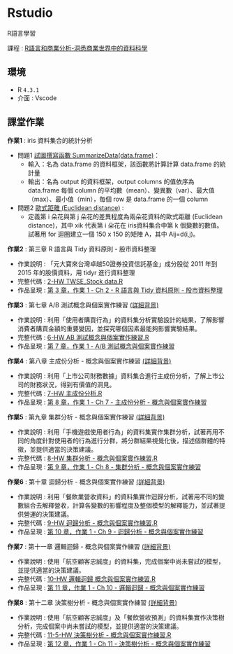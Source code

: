 # Rstudio
R語言學習

課程 : [R語言和商業分析-洞悉商業世界中的資料科學](https://hahow.in/courses/5b0c13932ea496001e2387b9)

## 環境
* R `4.3.1`
* 介面 : Vscode

## 課堂作業 
**作業1** : iris 資料集合的統計分析 
* 問題1 [試圖撰寫函數 SummarizeData(data.frame)](https://github.com/cyyW/Rstudio/blob/main/ch2/1-homework.R)：
  * 輸入：名為 data.frame 的資料框架，該函數將計算計算 data.frame 的統計量
  * 輸出：名為 output 的資料框架，output columns 的值依序為 data.frame 每個 column 的平均數（mean）、變異數（var）、最大值（max）、最小值（min），每個 row 是 data.frame 的一個 column
* 問題2 [歐式距離 (Euclidean distance)](https://github.com/cyyW/Rstudio/blob/main/ch2/1-homework2.R) :
  * 定義第 i 朵花與第 j 朵花的差異程度為兩朵花資料的歐式距離 (Euclidean distance)，其中 xik 代表第 i 朵花在 iris資料集合中第 k 個變數的數值。試著用 for 迴圈建立一個 150 x 150 的矩陣 A，其中 Aij=d(i,j)。
 
**作業2** : 第三章 R 語言與 Tidy 資料原則 - 股市資料整理 
* 作業說明 : 「元大寶來台灣卓越50證券投資信託基金」成分股從 2011 年到 2015 年的股價資料，用 tidyr 進行資料整理 
* 完整代碼 : [2-HW TWSE_Stock data.R](https://github.com/cyyW/Rstudio/blob/main/ch3/2-HW%20TWSE_Stock%20data.R)
* 作品呈現 : [第 3 章，作業 1 - Ch 2 - R 語言與 Tidy 資料原則 - 股市資料整理](https://western-rule-4a4.notion.site/3-1-Ch-2-R-Tidy-ef3c1d8d98e940099ce0243c460d948b?pvs=4)

**作業3** : 第七章 A/B 測試概念與個案實作練習 [(詳細背景)](https://github.com/cyyW/Rstudio/blob/main/ch7%20A%E3%80%81B%E6%B8%AC%E8%A9%A6/ch%207%20%E8%B3%87%E6%96%99%E8%83%8C%E6%99%AF.pdf)
* 作業說明 : 利用「使用者購買行為」的資料集分析實驗設計的結果，了解影響消費者購買金額的重要變因，並探究哪個因素最能夠影響實驗結果。 
* 完整代碼 : [6-HW AB 測試概念與個案實作練習.R](https://github.com/cyyW/Rstudio/blob/main/ch7%20A%E3%80%81B%E6%B8%AC%E8%A9%A6/6-HW%20AB%20%E6%B8%AC%E8%A9%A6%E6%A6%82%E5%BF%B5%E8%88%87%E5%80%8B%E6%A1%88%E5%AF%A6%E4%BD%9C%E7%B7%B4%E7%BF%92.R)
* 作品呈現 : [第 7 章，作業 1 - A/B 測試概念與個案實作練習](https://western-rule-4a4.notion.site/7-1-A-B-bcb1bd28630349b7a567323a6f83fde6?pvs=4)

**作業4** : 第八章 主成份分析 - 概念與個案實作練習 [(詳細背景)](https://github.com/cyyW/Rstudio/blob/main/ch8%20%E4%B8%BB%E6%88%90%E4%BB%BD%E5%88%86%E6%9E%90/7-5%20%E8%B3%87%E6%96%99%E8%83%8C%E6%99%AF.pdf)
* 作業說明 : 利用「上市公司財務數據」資料集合進行主成份分析，了解上市公司的財務狀況，得到有價值的洞見。 
* 完整代碼 : [7-HW 主成份分析.R](https://github.com/cyyW/Rstudio/blob/main/ch8%20%E4%B8%BB%E6%88%90%E4%BB%BD%E5%88%86%E6%9E%90/7-HW%20%E4%B8%BB%E6%88%90%E4%BB%BD%E5%88%86%E6%9E%90.R)
* 作品呈現 : [第 8 章，作業 1 - Ch 7 - 主成份分析 - 概念與個案實作練習](https://western-rule-4a4.notion.site/8-1-Ch-7-9e945ec6980b4203b7a4749ef68d7bd2?pvs=4)

**作業5** : 第九章 集群分析 - 概念與個案實作練習 [(詳細背景)](https://github.com/cyyW/Rstudio/blob/main/ch9%20%E9%9B%86%E7%BE%A4%E5%88%86%E6%9E%90/%E7%AC%AC%E4%B9%9D%E7%AB%A0%20%E5%80%8B%E6%A1%88%E8%83%8C%E6%99%AF.pdf)
* 作業說明 : 利用「手機遊戲使用者行為」的資料集實作集群分析，試著再用不同的角度針對使用者的行為進行分群，將分群結果視覺化後，描述個群體的特徵，並提供適當的決策建議。 
* 完整代碼 : [8-HW 集群分析 - 概念與個案實作練習.R](https://github.com/cyyW/Rstudio/blob/main/ch9%20%E9%9B%86%E7%BE%A4%E5%88%86%E6%9E%90/8-HW%20%E9%9B%86%E7%BE%A4%E5%88%86%E6%9E%90%20-%20%E6%A6%82%E5%BF%B5%E8%88%87%E5%80%8B%E6%A1%88%E5%AF%A6%E4%BD%9C%E7%B7%B4%E7%BF%92.R)
* 作品呈現 : [第 9 章，作業 1 - Ch 8 - 集群分析 - 概念與個案實作練習](https://western-rule-4a4.notion.site/9-1-Ch-8-6ae067c140dd4a8a82bcb39d102013bc?pvs=4)

**作業6** : 第十章 迴歸分析 - 概念與個案實作練習 [(詳細背景)](https://github.com/cyyW/Rstudio/blob/main/ch10%20%E8%BF%B4%E6%AD%B8%E5%88%86%E6%9E%90/ch10%20%E5%80%8B%E6%A1%88%E8%83%8C%E6%99%AF.pdf)
* 作業說明 : 利用「餐飲業營收資料」的資料集實作迴歸分析，試著用不同的變數組合去解釋營收，計算各變數的影響程度及整個模型的解釋能力，並試著提供營運的決策建議。 
* 完整代碼 : [9-HW 迴歸分析 - 概念與個案實作練習.R](https://github.com/cyyW/Rstudio/blob/main/ch10%20%E8%BF%B4%E6%AD%B8%E5%88%86%E6%9E%90/9-HW%20%E8%BF%B4%E6%AD%B8%E5%88%86%E6%9E%90%20-%20%E6%A6%82%E5%BF%B5%E8%88%87%E5%80%8B%E6%A1%88%E5%AF%A6%E4%BD%9C%E7%B7%B4%E7%BF%92.R)
* 作品呈現 : [第 10 章，作業 1 - Ch 9 - 迴歸分析 - 概念與個案實作練習](https://western-rule-4a4.notion.site/10-1-Ch-9-cbad68137d654d2896084437ba9bf875?pvs=4)

**作業7** : 第十一章 邏輯迴歸 - 概念與個案實作練習 [(詳細背景)](https://github.com/cyyW/Rstudio/blob/main/ch11%20%E9%82%8F%E8%BC%AF%E8%BF%B4%E6%AD%B8/Logistic%20Regression%20%E8%B3%87%E6%96%99%E8%83%8C%E6%99%AF.pdf)
* 作業說明 : 使用「航空顧客忠誠度」的資料集，完成個案中尚未嘗試的模型，並提供適當的決策建議。 
* 完整代碼 : [10-HW 邏輯迴歸 概念與個案實作練習.R](https://github.com/cyyW/Rstudio/blob/main/ch11%20%E9%82%8F%E8%BC%AF%E8%BF%B4%E6%AD%B8/10-HW%20%E9%82%8F%E8%BC%AF%E8%BF%B4%E6%AD%B8%20%E6%A6%82%E5%BF%B5%E8%88%87%E5%80%8B%E6%A1%88%E5%AF%A6%E4%BD%9C%E7%B7%B4%E7%BF%92.R)
* 作品呈現 : [第 11 章，作業 1 - Ch 10 - 邏輯迴歸 - 概念與個案實作練習](https://western-rule-4a4.notion.site/11-1-Ch-10-fc0827b2d0ed47cc9bb94258e1e23b25?pvs=4)

**作業8** : 第十二章 決策樹分析 - 概念與個案實作練習 [(詳細背景)](https://github.com/cyyW/Rstudio/blob/main/ch12%20%E6%B1%BA%E7%AD%96%E6%A8%B9%E5%88%86%E6%9E%90/%E6%B1%BA%E7%AD%96%E6%A8%B9%E5%88%86%E6%9E%90%20%E5%80%8B%E6%A1%88%E8%83%8C%E6%99%AF.pdf)
* 作業說明 : 使用「航空顧客忠誠度」及「餐飲營收預測」的資料集實作決策樹分析，完成個案中尚未嘗試的模型，並提供適當的決策建議。 
* 完整代碼 : [11-5-HW 決策樹分析 - 概念與個案實作練習.R](https://github.com/cyyW/Rstudio/blob/main/ch12%20%E6%B1%BA%E7%AD%96%E6%A8%B9%E5%88%86%E6%9E%90/11-5-HW%20%E6%B1%BA%E7%AD%96%E6%A8%B9%E5%88%86%E6%9E%90%20-%20%E6%A6%82%E5%BF%B5%E8%88%87%E5%80%8B%E6%A1%88%E5%AF%A6%E4%BD%9C%E7%B7%B4%E7%BF%92.R)
* 作品呈現 : [第 12 章，作業 1 - Ch 11 - 決策樹分析 - 概念與個案實作練習](https://western-rule-4a4.notion.site/12-1-Ch-11-b501a5a8dbbf4882b38249c2164a8626?pvs=4)




